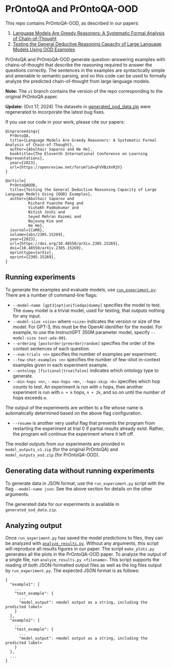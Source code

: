 # PrOntoQA and PrOntoQA-OOD
This repo contains PrOntoQA-OOD, as described in our papers:
 1. [Language Models Are Greedy Reasoners: A Systematic Formal Analysis of Chain-of-Thought](https://arxiv.org/pdf/2210.01240.pdf)
 2. [Testing the General Deductive Reasoning Capacity of Large Language Models Using OOD Examples](https://browse.arxiv.org/pdf/2305.15269.pdf)

PrOntoQA and PrOntoQA-OOD generate question-answering examples with chains-of-thought that describe the reasoning required to answer the questions correctly. The sentences in the examples are syntactically simple and amenable to semantic parsing, and so this code can be used to formally analyze the predicted chain-of-thought from large language models.

**Note:** The `v1` branch contains the version of the repo corresponding to the original PrOntoQA paper.

**Update:** (Oct 17, 2024) The datasets in [generated_ood_data.zip](generated_ood_data.zip) were regenerated to incorporate the latest bug fixes.

If you use our code in your work, please cite our papers:
```
@inproceedings{
  PrOntoQA,
  title={Language Models Are Greedy Reasoners: A Systematic Formal Analysis of Chain-of-Thought},
  author={Abulhair Saparov and He He},
  booktitle={The Eleventh International Conference on Learning Representations},
  year={2023},
  url={https://openreview.net/forum?id=qFVVBzXxR2V}
}

@article{
  PrOntoQAOOD,
  title={Testing the General Deductive Reasoning Capacity of Large Language Models Using {OOD} Examples},
  author={Abulhair Saparov and
          Richard Yuanzhe Pang and
          Vishakh Padmakumar and
          Nitish Joshi and
          Seyed Mehran Kazemi and
          Najoung Kim and
          He He},
  journal={CoRR},
  volume={abs/2305.15269},
  year={2023},
  url={https://doi.org/10.48550/arXiv.2305.15269},
  doi={10.48550/arXiv.2305.15269},
  eprinttype={arXiv},
  eprint={2305.15269},
}
```

## Running experiments
To generate the examples and evaluate models, use [`run_experiment.py`](run_experiment.py). There are a number of command-line flags:
 - `--model-name [gpt3|opt|unifiedqa|dummy]` specifies the model to test. The `dummy` model is a trivial model, used for testing, that outputs nothing for any input.
 - `--model-size <size>` where `<size>` indicates the version or size of the model. For GPT-3, this must be the OpenAI identifier for the model. For example, to use the InstructGPT 350M parameter model, specify `--model-size text-ada-001`.
 - `--ordering [postorder|preorder|random]` specifies the order of the context sentences of each question.
 - `--num-trials <n>` specifies the number of examples per experiment.
 - `--few-shot-examples <n>` specifies the number of few-shot in-context examples given in each experiment example.
 - `--ontology [fictional|true|false]` indicates which ontology type to generate.
 - `--min-hops <n>`, `--max-hops <m>`, `--hops-skip <k>` specifies which hop counts to test. An experiment is run with `n` hops, then another experiment is run with `n + k` hops, `n + 2k`, and so on until the number of hops exceeds `m`.

The output of the experiments are written to a file whose name is automatically determined based on the above flag configuration.
 - `--resume` is another very useful flag that prevents the program from restarting the experiment at trial 0 if partial results already exist. Rather, the program will continue the experiment where it left off.

The model outputs from our experiments are provided in `model_outputs_v1.zip` (for the original PrOntoQA) and `model_outputs_ood.zip` (for PrOntoQA-OOD).

## Generating data without running experiments

To generate data in JSON format, use the `run_experiment.py` script with the flag `--model-name json`. See the above section for details on the other arguments.

The generated data for our experiments is available in `generated_ood_data.zip`.

## Analyzing output
Once `run_experiment.py` has saved the model predictions to files, they can be analyzed with [`analyze_results.py`](analyze_results.py). Without any arguments, this script will reproduce all results figures in our paper. The script `make_plots.py` generates all the plots in the PrOntoQA-OOD paper. To analyze the output of a single file, run `analyze_results.py <filename>`. This script supports the reading of both JSON-formatted output files as well as the log files output by `run_experiment.py`. The expected JSON format is as follows:
```
{
  "example1": {
    ...
    "test_example": {
      ...
      "model_output": <model output as a string, including the predicted label>
    }
  },
  "example2": {
    ...
    "test_example": {
      ...
      "model_output": <model output as a string, including the predicted label>
    }
  },
  ...
}
```
